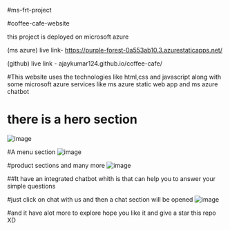 
#ms-frt-project 

#coffee-cafe-website

this project is deployed on microsoft azure

(ms azure) live link- https://purple-forest-0a553ab10.3.azurestaticapps.net/

(github) live link - ajaykumar124.github.io/coffee-cafe/



#This website uses the technologies like html,css and javascript along with some microsoft azure services like ms azure static web app and ms azure chatbot


# there is a hero section
![image](https://github.com/ajaykumar124/coffee-cafe/assets/76223699/d9d28069-2e7c-4d64-a63c-48789136f9a8)

#A menu section
![image](https://github.com/ajaykumar124/coffee-cafe/assets/76223699/c2b6262a-bc1d-47b8-a402-5a88585befc4)

#product sections and many more
![image](https://github.com/ajaykumar124/coffee-cafe/assets/76223699/e843df4d-c588-4a22-8a05-bae1465110a8)

##It have an integrated chatbot whith is that can help you to answer your simple questions

#just click on chat with us and then a chat section will be opened
![image](https://github.com/ajaykumar124/coffee-cafe/assets/76223699/0ce0ee32-22a2-4d29-96f7-1a610e061c94)

#and it have alot more to explore hope you like it and give a star this repo XD




